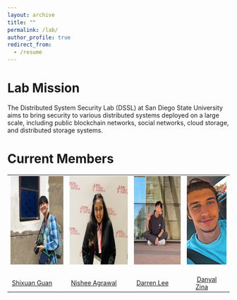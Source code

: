 ```yaml
---
layout: archive
title: ""
permalink: /lab/
author_profile: true
redirect_from:
  - /resume
---
```


Lab Mission
======

The Distributed System Security Lab (DSSL) at San Diego State University aims to bring security to various distributed systems deployed on a large scale, including public blockchain networks, social networks, cloud storage, and distributed storage systems.

Current Members
======
<!--
<table>
  <tr>
    <td> <img src="../images/shixuan.jpg"  alt="1" width = 200px height = 200px ></td>
    <td><img src="../images/nishee.jpg" alt="2" width = 200px height = 200px></td>
    <td> <img src="../images/darren.jpg"  alt="1" width = 180px height = 200px ></td>
    <td><img src="../images/danyal.jpg" alt="2" width = 130px height = 200px></td>
   </tr> 
  <p><td align="center"><a href="https://www.linkedin.com/in/sxguan">Shixuan Guan</a>&nbsp;&nbsp;&nbsp;&nbsp;&nbsp;&nbsp;</td></p>
  <p><td align="center"><a href="https://www.linkedin.com/in/nisheeagrawal">Nishee Agrawal</a>&nbsp;&nbsp;&nbsp;&nbsp;&nbsp;&nbsp;</td></p>
  <p><td align="center"><a href="https://www.linkedin.com/in/darren-the-lee">Darren Lee</a>&nbsp;&nbsp;&nbsp;&nbsp;&nbsp;&nbsp;</td></p>
  <p><td align="center"><a href="">Danyal Zina</a>&nbsp;&nbsp;&nbsp;&nbsp;&nbsp;&nbsp;</td></p>
</table>
-->

<table class="imgtable">
<p><td><img src="../images/shixuan.jpg" alt="SC" width="200px" height="200px">&nbsp;&nbsp;&nbsp;&nbsp;&nbsp;&nbsp;</td></p>
<p><td><img src="../images/nishee.jpg" alt="SC" width="200px" height="200px">&nbsp;&nbsp;&nbsp;&nbsp;&nbsp;&nbsp;</a></td></p>
<p><td><img src="../images/darren.jpg" alt="SC" width="180px" height="200px">&nbsp;&nbsp;&nbsp;&nbsp;&nbsp;&nbsp;</td></p>
<p><td><img src="../images/danyal.jpg" alt="SC" width="130px" height="200px">&nbsp;&nbsp;&nbsp;&nbsp;&nbsp;&nbsp;</a></td></p>
<p></tr><tr></p>
<p><td align="center"><a href="https://www.linkedin.com/in/sxguan">Shixuan Guan</a>&nbsp;&nbsp;&nbsp;&nbsp;&nbsp;&nbsp;</td></p>
<p><td align="center"><a href="https://www.linkedin.com/in/nisheeagrawal">Nishee Agrawal</a>&nbsp;&nbsp;&nbsp;&nbsp;&nbsp;&nbsp;</td></p>
<p><td align="center"><a href="https://www.linkedin.com/in/darren-the-lee">Darren Lee</a>&nbsp;&nbsp;&nbsp;&nbsp;&nbsp;&nbsp;</td></p>
<p><td align="center"><a href="">Danyal Zina</a>&nbsp;&nbsp;&nbsp;&nbsp;&nbsp;&nbsp;</td></p>
</table>

<!--
<h2>Master Students</h2>
<p><table class="imgtable"><tbody><tr></p>
<p><td><img src="../images/shixuan.jpg" alt="SC" width="200px" height="200px">&nbsp;&nbsp;&nbsp;&nbsp;&nbsp;&nbsp;</td></p>
<p><td><img src="../images/nishee.jpg" alt="SC" width="200px" height="200px">&nbsp;&nbsp;&nbsp;&nbsp;&nbsp;&nbsp;</a></td></p>
<p></tr><tr></p>
<p><td align="center"><a href="https://www.linkedin.com/in/sxguan">Shixuan Guan</a>&nbsp;&nbsp;&nbsp;&nbsp;&nbsp;&nbsp;</td></p>
<p><td align="center"><a href="https://www.linkedin.com/in/nisheeagrawal">Nishee Agrawal</a>&nbsp;&nbsp;&nbsp;&nbsp;&nbsp;&nbsp;</td></p>
<p></tr></tbody></table></p>
<h2>Undergraduate Students</h2>
<p><table class="imgtable"><tbody><tr></p>
<p><td><img src="../images/darren.jpg" alt="SC" width="180px" height="200px">&nbsp;&nbsp;&nbsp;&nbsp;&nbsp;&nbsp;</td></p>
<p><td><img src="../images/danyal.jpg" alt="SC" width="130px" height="200px">&nbsp;&nbsp;&nbsp;&nbsp;&nbsp;&nbsp;</a></td></p>
<p></tr><tr></p>
<p><td align="center"><a href="https://www.linkedin.com/in/darren-the-lee">Darren Lee</a>&nbsp;&nbsp;&nbsp;&nbsp;&nbsp;&nbsp;</td></p>
<p><td align="center"><a href="">Danyal Zina</a>&nbsp;&nbsp;&nbsp;&nbsp;&nbsp;&nbsp;</td></p>
<p></tr></tbody></table></p>
-->

<!-- <img style="float: left;" src="../images/shixuan.jpg"  width="200" height="200" title="Shixuan Guan"> -->
<!--
**Shixuan Guan**: ![Shixuan Guan](../images/shixuan.jpg){:height="200px" width="200px"}

**Darren Lee**: ![Darren Lee](../images/darren.jpg){:height="200px" width="200px"}
**Danyal Zina**: ![Danyal Zina](../images/danyal.jpg){:height="100px" width="200px"}
-->


<!-- Darren is an undergraduate student in the CS department. His research interests lie in blockchain network DoS security. -->

<!--
<h3>Shixuan Guan</h3>
<figure class="figure">
  <img src="../images/shixuan.jpg" alt="Shixuan"  width="100" height="100">
  <figcaption class="figcaption">Shixuan Guan is a master's student in the CS department. His research interests include cryptocurrency scam detection and cross-chain security. </figcaption>
</figure>

<figure>
  <img src="../images/shixuan.jpg" alt="Shixuan Guan" width="200" height="200" />
  <figcaption>Shixuan is a master's student in the CS department. His research interests include cryptocurrency scam detection and cross-chain security.</figcaption>
</figure>

<h3>Danyal Zina</h3>
<figure class="figure">
  <img src="../images/danyal.jpg" alt=""  width="50" height="100">
  <figcaption class="figcaption">Danyal is an undergraduate student in the CS department. His research interests lie in cryptocurrency scam detection. </figcaption>
</figure>

-->
